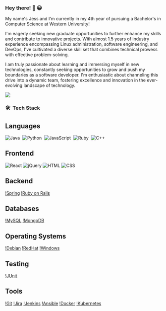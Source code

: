 ### Hey there! 👋	:grinning:

My name's Jess and I'm currently in my 4th year of pursuing a Bachelor's in Computer Science at Western University! 

I'm eagerly seeking new graduate opportunities to further enhance my skills and contribute to innovative projects. With almost 1.5 years of industry experience encompassing Linux administration, software engineering, and DevOps, I've cultivated a diverse skill set that combines technical prowess with effective problem-solving.

I am truly passionate about learning and immersing myself in new technologies, constantly seeking opportunities to grow and push my boundaries as a software developer. I'm enthusiastic about channeling this drive into a dynamic team, fostering excellence and innovation in  the ever-evolving landscape of technology.

<a href="https://www.linkedin.com/in/li-jessica-cs//" target="_blank"><img src="https://img.shields.io/badge/-Jessica Li-0077B5?style=for-the-badge&logo=Linkedin&logoColor=white"/></a>
### 🛠 &nbsp;Tech Stack
## Languages
![Java](https://img.shields.io/badge/java-%23ED8B00.svg?&style=for-the-badge&logo=java&logoColor=white)&nbsp;
![Python](https://img.shields.io/badge/python%20-%2314354C.svg?&style=for-the-badge&logo=python&logoColor=white)&nbsp;
![JavaScript](https://img.shields.io/badge/javascript-%23ED8B00.svg?&style=for-the-badge&logo=javascript&logoColor=white)&nbsp;
![Ruby](https://img.shields.io/badge/Ruby-CC342D?style=for-the-badge&logo=ruby&logoColor=white)&nbsp;
![C++](https://img.shields.io/badge/C++-blue.svg?style=for-the-badge&logo=c%2B%2B)&nbsp;

## Frontend
![React](https://img.shields.io/badge/react%20-%2320232a.svg?&style=for-the-badge&logo=react&logoColor=%2361DAFB)
![jQuery](https://img.shields.io/badge/jQuery-0769AD?style=for-the-badge&logo=jquery&logoColor=white)
![HTML](https://img.shields.io/badge/HTML5-E34F26?style=for-the-badge&logo=html5&logoColor=white)
![CSS](https://img.shields.io/badge/CSS3-1572B6?style=for-the-badge&logo=css3&logoColor=white)

## Backend
[!Spring](https://img.shields.io/badge/Spring-6DB33F?style=for-the-badge&logo=spring&logoColor=white) 
[!Ruby on Rails](https://img.shields.io/badge/Ruby_on_Rails-CC0000?style=for-the-badge&logo=ruby-on-rails&logoColor=white)

## Databases
[!MySQL](https://img.shields.io/badge/MySQL-005C84?style=for-the-badge&logo=mysql&logoColor=white)
[!MongoDB](https://img.shields.io/badge/MongoDB-4EA94B?style=for-the-badge&logo=mongodb&logoColor=white)

## Operating Systems
[!Debian](https://img.shields.io/badge/Debian-A81D33?style=for-the-badge&logo=debian&logoColor=white)
[!RedHat](https://img.shields.io/badge/Red%20Hat-EE0000?style=for-the-badge&logo=redhat&logoColor=white)
[!Windows](https://img.shields.io/badge/Windows-0078D6?style=for-the-badge&logo=windows&logoColor=white)

## Testing
[!JUnit](https://img.shields.io/badge/Junit5-25A162?style=for-the-badge&logo=junit5&logoColor=white)

## Tools
[!Git](https://img.shields.io/badge/GIT-E44C30?style=for-the-badge&logo=git&logoColor=white)
[!Jira](https://img.shields.io/badge/Jira-0052CC?style=for-the-badge&logo=Jira&logoColor=white)
[!Jenkins](https://img.shields.io/badge/Jenkins-D24939?style=for-the-badge&logo=Jenkins&logoColor=whit)
[!Ansible](https://img.shields.io/badge/Ansible-000000?style=for-the-badge&logo=ansible&logoColor=white)
[!Docker](https://img.shields.io/badge/Docker-2CA5E0?style=for-the-badge&logo=docker&logoColor=white)
[!Kubernetes](https://img.shields.io/badge/kubernetes-326ce5.svg?&style=for-the-badge&logo=kubernetes&logoColor=white)
